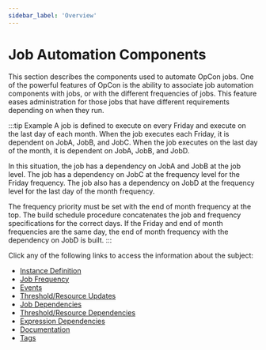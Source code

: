 ```yaml
---
sidebar_label: 'Overview'
---
```


# Job Automation Components

This section describes the components used to automate OpCon jobs. One of the powerful features of OpCon is the ability to associate job automation components with jobs, or with the different frequencies of jobs. This feature eases administration for those jobs that have different requirements depending on when they run.

:::tip Example
A job is defined to execute on every Friday and execute on the last day of each month. When the job executes each Friday, it is dependent on JobA, JobB, and JobC. When the job executes on the last day of the month, it is dependent on JobA, JobB, and JobD.

In this situation, the job has a dependency on JobA and JobB at the job level. The job has a dependency on JobC at the frequency level for the Friday frequency. The job also has a dependency on JobD at the frequency level for the last day of the month frequency.

The frequency priority must be set with the end of month frequency at the top. The build schedule procedure concatenates the job and frequency specifications for the correct days. If the Friday and end of month frequencies are the same day, the end of month frequency with the dependency on JobD is built.
:::

Click any of the following links to access the information about the
subject:

- [Instance Definition](./instances.md)
- [Job Frequency](./frequency.md)
- [Events](./events.md)
- [Threshold/Resource Updates](./threshold-resource-updates.md)
- [Job Dependencies](./job-dependencies.md)
- [Threshold/Resource Dependencies](./threshold-resource-dependencies.md)
- [Expression Dependencies](./expression-dependencies.md)
- [Documentation](./documentation.md)
- [Tags](./tags.md)
